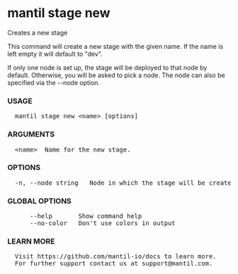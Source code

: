 
# mantil stage new

Creates a new stage

This command will create a new stage with the given name.
If the name is left empty it will default to "dev".

If only one node is set up, the stage will be deployed to that node by default.
Otherwise, you will be asked to pick a node. The node can also be specified via the --node option.

### USAGE
<pre>
  mantil stage new &lt;name&gt; [options]
</pre>
### ARGUMENTS
<pre>
  &lt;name&gt;  Name for the new stage.
</pre>
### OPTIONS
<pre>
  -n, --node string   Node in which the stage will be created
</pre>
### GLOBAL OPTIONS
<pre>
      --help       Show command help
      --no-color   Don't use colors in output
</pre>
### LEARN MORE
<pre>
  Visit https://github.com/mantil-io/docs to learn more.
  For further support contact us at support@mantil.com.
</pre>
